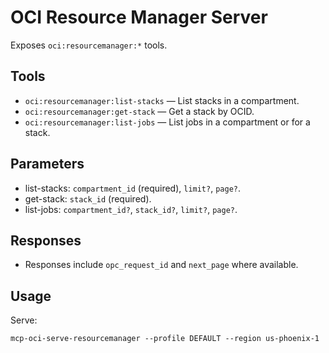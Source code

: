 # OCI Resource Manager Server

Exposes `oci:resourcemanager:*` tools.

## Tools
- `oci:resourcemanager:list-stacks` — List stacks in a compartment.
- `oci:resourcemanager:get-stack` — Get a stack by OCID.
- `oci:resourcemanager:list-jobs` — List jobs in a compartment or for a stack.

## Parameters
- list-stacks: `compartment_id` (required), `limit?`, `page?`.
- get-stack: `stack_id` (required).
- list-jobs: `compartment_id?`, `stack_id?`, `limit?`, `page?`.

## Responses
- Responses include `opc_request_id` and `next_page` where available.
## Usage
Serve:
```
mcp-oci-serve-resourcemanager --profile DEFAULT --region us-phoenix-1
```
